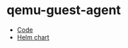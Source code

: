 # qemu-guest-agent

* [Code](https://qemu-project.gitlab.io/qemu/interop/qemu-ga.html)
* [Helm chart](https://github.com/robinelfrink/docker-qemu-guest-agent/blob/main/charts/qemu-guest-agent/)
